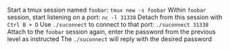 Start a tmux session named `foobar`: `tmux new -s foobar`
Within `foobar` session, start listening on a port: `nc -l 31338`
Detach from this session with `Ctrl B + D`
Use `./suconnect` to connect to that port: `./suconnect 31338`
Attach to the `foobar` session again, enter the password from the previous level as instructed
The `./suconnect` will reply with the desired password

